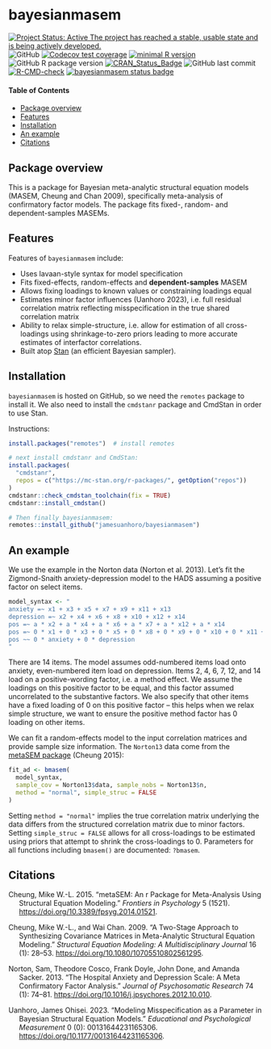 
# bayesianmasem

[![Project Status: Active The project has reached a stable, usable state
and is being actively
developed.](https://www.repostatus.org/badges/latest/active.svg)](https://www.repostatus.org/#active)
![GitHub](https://img.shields.io/github/license/jamesuanhoro/bayesianmasem)
[![Codecov test
coverage](https://codecov.io/gh/jamesuanhoro/bayesianmasem/branch/main/graph/badge.svg)](https://app.codecov.io/gh/jamesuanhoro/bayesianmasem?branch=main)
[![minimal R
version](https://img.shields.io/badge/R%3E%3D-4.1.0-6666ff.svg)](https://cran.r-project.org/)
![GitHub R package
version](https://img.shields.io/github/r-package/v/jamesuanhoro/bayesianmasem)
[![CRAN_Status_Badge](https://www.r-pkg.org/badges/version/bayesianmasem)](https://cran.r-project.org/package=bayesianmasem)
![GitHub last
commit](https://img.shields.io/github/last-commit/jamesuanhoro/bayesianmasem)
[![R-CMD-check](https://github.com/jamesuanhoro/bayesianmasem/actions/workflows/check-standard.yaml/badge.svg)](https://github.com/jamesuanhoro/bayesianmasem/actions/workflows/check-standard.yaml)
[![bayesianmasem status
badge](https://jamesuanhoro.r-universe.dev/badges/bayesianmasem)](https://jamesuanhoro.r-universe.dev)

#### Table of Contents

- [Package overview](#package-overview)
- [Features](#features)
- [Installation](#installation)
- [An example](#an-example)
- [Citations](#citations)

## Package overview

This is a package for Bayesian meta-analytic structural equation models
(MASEM, Cheung and Chan 2009), specifically meta-analysis of
confirmatory factor models. The package fits fixed-, random- and
dependent-samples MASEMs.

## Features

Features of `bayesianmasem` include:

- Uses lavaan-style syntax for model specification
- Fits fixed-effects, random-effects and **dependent-samples** MASEM
- Allows fixing loadings to known values or constraining loadings equal
- Estimates minor factor influences (Uanhoro 2023), i.e. full residual
  correlation matrix reflecting misspecification in the true shared
  correlation matrix
- Ability to relax simple-structure, i.e. allow for estimation of all
  cross-loadings using shrinkage-to-zero priors leading to more accurate
  estimates of interfactor correlations.
- Built atop [Stan](https://mc-stan.org/) (an efficient Bayesian
  sampler).

## Installation

`bayesianmasem` is hosted on GitHub, so we need the `remotes` package to
install it. We also need to install the `cmdstanr` package and CmdStan
in order to use Stan.

Instructions:

``` r
install.packages("remotes")  # install remotes

# next install cmdstanr and CmdStan:
install.packages(
  "cmdstanr",
  repos = c("https://mc-stan.org/r-packages/", getOption("repos"))
)
cmdstanr::check_cmdstan_toolchain(fix = TRUE)
cmdstanr::install_cmdstan()

# Then finally bayesianmasem:
remotes::install_github("jamesuanhoro/bayesianmasem")
```

## An example

We use the example in the Norton data (Norton et al. 2013). Let’s fit
the Zigmond-Snaith anxiety-depression model to the HADS assuming a
positive factor on select items.

``` r
model_syntax <- "
anxiety =~ x1 + x3 + x5 + x7 + x9 + x11 + x13
depression =~ x2 + x4 + x6 + x8 + x10 + x12 + x14
pos =~ a * x2 + a * x4 + a * x6 + a * x7 + a * x12 + a * x14
pos =~ 0 * x1 + 0 * x3 + 0 * x5 + 0 * x8 + 0 * x9 + 0 * x10 + 0 * x11 + 0 * x13
pos ~~ 0 * anxiety + 0 * depression
"
```

There are 14 items. The model assumes odd-numbered items load onto
anxiety, even-numbered item load on depression. Items 2, 4, 6, 7, 12,
and 14 load on a positive-wording factor, i.e. a method effect. We
assume the loadings on this positive factor to be equal, and this factor
assumed uncorrelated to the substantive factors. We also specify that
other items have a fixed loading of 0 on this positive factor – this
helps when we relax simple structure, we want to ensure the positive
method factor has 0 loading on other items.

We can fit a random-effects model to the input correlation matrices and
provide sample size information. The `Norton13` data come from the
[metaSEM package](https://cran.r-project.org/package=metaSEM) (Cheung
2015):

``` r
fit_ad <- bmasem(
  model_syntax,
  sample_cov = Norton13$data, sample_nobs = Norton13$n,
  method = "normal", simple_struc = FALSE
)
```

Setting `method = "normal"` implies the true correlation matrix
underlying the data differs from the structured correlation matrix due
to minor factors. Setting `simple_struc = FALSE` allows for all
cross-loadings to be estimated using priors that attempt to shrink the
cross-loadings to 0. Parameters for all functions including `bmasem()`
are documented: `?bmasem`.

## Citations

<div id="refs" class="references csl-bib-body hanging-indent">

<div id="ref-Cheung-metaSEM" class="csl-entry">

Cheung, Mike W.-L. 2015. “<span class="nocase">metaSEM</span>: An r
Package for Meta-Analysis Using Structural Equation Modeling.”
*Frontiers in Psychology* 5 (1521).
<https://doi.org/10.3389/fpsyg.2014.01521>.

</div>

<div id="ref-cheung_two-stage_2009" class="csl-entry">

Cheung, Mike W.-L., and Wai Chan. 2009. “A Two-Stage Approach to
Synthesizing Covariance Matrices in Meta-Analytic Structural Equation
Modeling.” *Structural Equation Modeling: A Multidisciplinary Journal*
16 (1): 28–53. <https://doi.org/10.1080/10705510802561295>.

</div>

<div id="ref-norton_hospital_2013" class="csl-entry">

Norton, Sam, Theodore Cosco, Frank Doyle, John Done, and Amanda Sacker.
2013. “The Hospital Anxiety and Depression Scale: A Meta Confirmatory
Factor Analysis.” *Journal of Psychosomatic Research* 74 (1): 74–81.
<https://doi.org/10.1016/j.jpsychores.2012.10.010>.

</div>

<div id="ref-uanhoro_modeling_2023" class="csl-entry">

Uanhoro, James Ohisei. 2023. “Modeling Misspecification as a Parameter
in Bayesian Structural Equation Models.” *Educational and Psychological
Measurement* 0 (0): 00131644231165306.
<https://doi.org/10.1177/00131644231165306>.

</div>

</div>
